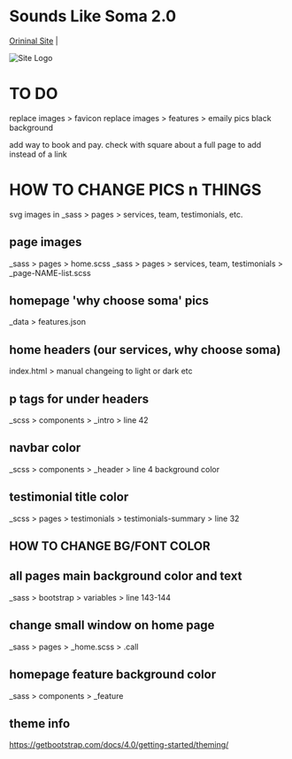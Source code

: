 # Sounds Like Soma 2.0


[Orininal Site](https://soundslikesoma.com/) | 

![Site Logo](https://github.com/zackhanni/zackhanni.github.io/blob/master/img/intro-header.jpg)




# TO DO

replace images > favicon
replace images > features > emaily pics
black background

add way to book and pay. check with square about a full page to add instead of a link




# HOW TO CHANGE PICS n THINGS

svg images in _sass > pages > services, team, testimonials, etc.

## page images
_sass > pages > home.scss
_sass > pages > services, team, testimonials > _page-NAME-list.scss

## homepage 'why choose soma' pics
_data > features.json

## home headers (our services, why choose soma)
index.html > manual changeing to light or dark etc

## p tags for under headers
_scss > components > _intro > line 42

## navbar color
_scss > components > _header > line 4 background color

## testimonial title color
_scss > pages > testimonials > testimonials-summary > line 32

## HOW TO CHANGE BG/FONT COLOR

## all pages main background color and text
_sass > bootstrap > variables > line 143-144

## change small window on home page
_sass > pages > _home.scss > .call 

## homepage feature background color
_sass >  components > _feature 


## theme info
https://getbootstrap.com/docs/4.0/getting-started/theming/
